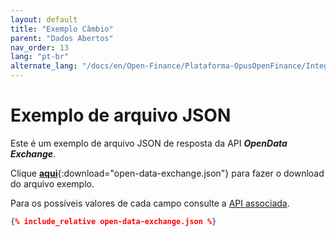 ```yaml
---
layout: default
title: "Exemplo Câmbio"
parent: "Dados Abertos"
nav_order: 13
lang: "pt-br"
alternate_lang: "/docs/en/Open-Finance/Plataforma-OpusOpenFinance/Integração/apis-dados-abertos/DadosAbertos-Exchange/"
---
```


# Exemplo de arquivo JSON

Este é um exemplo de arquivo JSON de resposta da API ***OpenData Exchange***.

Clique [**aqui**](open-data-exchange.json){:download="open-data-exchange.json"} para fazer o download do arquivo exemplo.

Para os possíveis valores de cada campo consulte a [API associada][Link-API].

```json
{% include_relative open-data-exchange.json %}
```

[Link-API]: ../../../../swagger-ui/index.html?api=open-data-exchange
